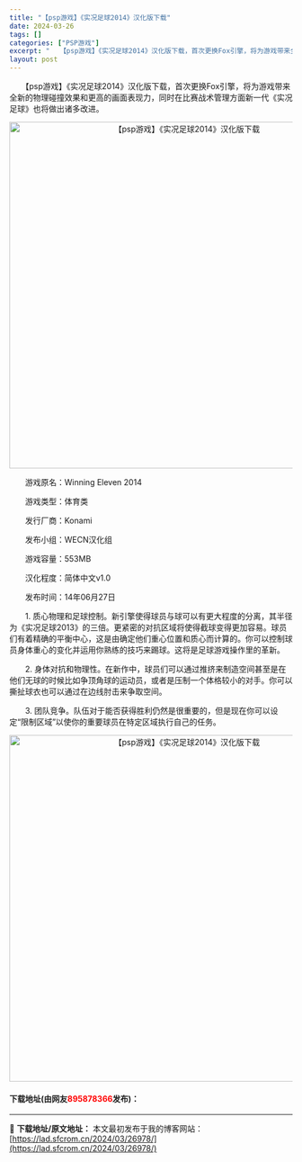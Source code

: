 ```yaml
---
title: "【psp游戏】《实况足球2014》汉化版下载"
date: 2024-03-26
tags: []
categories: ["PSP游戏"]
excerpt: "　　【psp游戏】《实况足球2014》汉化版下载，首次更换Fox引擎，将为游戏带来全新的物理碰撞效果和更高的画面表现力，同时在比赛战术管理方面新一代《实况足球》也将做出诸多改进。 　　游戏原名：Winning Eleven 2014 　　游戏类型：体育类 　　发行厂商：Konami 　　发布小组：W&hellip;"
layout: post
---
```


 <p>　　【psp游戏】《实况足球2014》汉化版下载，首次更换Fox引擎，将为游戏带来全新的物理碰撞效果和更高的画面表现力，同时在比赛战术管理方面新一代《实况足球》也将做出诸多改进。</p> <p align="center"><img align="" border="0" src="https://lad.sfcrom.cn/wp-content/uploads/2024/03/20240325_6601fcd35b27b.png" width="616" alt="【psp游戏】《实况足球2014》汉化版下载" /></p> <p>　　游戏原名：Winning Eleven 2014</p> <p>　　游戏类型：体育类</p> <p>　　发行厂商：Konami</p> <p>　　发布小组：WECN汉化组</p> <p>　　游戏容量：553MB</p> <p>　　汉化程度：简体中文v1.0</p> <p>　　发布时间：14年06月27日</p> <p>　　1. 质心物理和足球控制。新引擎使得球员与球可以有更大程度的分离，其半径为《实况足球2013》的三倍。更紧密的对抗区域将使得截球变得更加容易。球员们有着精确的平衡中心，这是由确定他们重心位置和质心而计算的。你可以控制球员身体重心的变化并运用你熟练的技巧来踢球。这将是足球游戏操作里的革新。</p> <p>　　2. 身体对抗和物理性。在新作中，球员们可以通过推挤来制造空间甚至是在他们无球的时候比如争顶角球的运动员，或者是压制一个体格较小的对手。你可以撕扯球衣也可以通过在边线肘击来争取空间。</p> <p>　　3. 团队竞争。队伍对于能否获得胜利仍然是很重要的，但是现在你可以设定&ldquo;限制区域&rdquo;以使你的重要球员在特定区域执行自己的任务。</p> <p align="center"><img align="" border="0" src="https://lad.sfcrom.cn/wp-content/uploads/2024/03/20240325_6601fcd6267ac.png" width="616" alt="【psp游戏】《实况足球2014》汉化版下载" /></p> <p><h4>下载地址(由网友<font color="red">895878366</font>发布)：</h4></p> 

---
📖 **下载地址/原文地址：** 本文最初发布于我的博客网站：[https://lad.sfcrom.cn/2024/03/26978/](https://lad.sfcrom.cn/2024/03/26978/)
